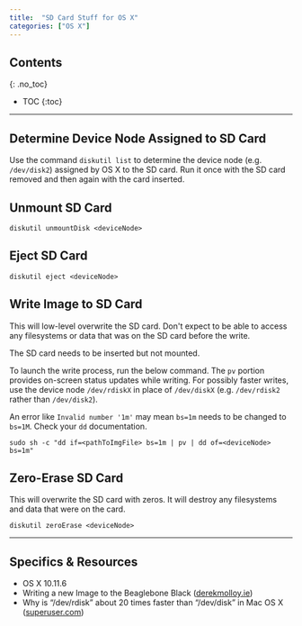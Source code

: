 ```yaml
---
title:  "SD Card Stuff for OS X"
categories: ["OS X"]
---
```


## Contents
{: .no_toc}
* TOC 
{:toc}
<hr/>

## Determine Device Node Assigned to SD Card

Use the command `diskutil list` to determine the device node (e.g. `/dev/disk2`) assigned by OS X to the SD card. Run it once with the SD card removed and then again with the card inserted.

## Unmount SD Card

```
diskutil unmountDisk <deviceNode>
```

## Eject SD Card

```
diskutil eject <deviceNode>
```

## Write Image to SD Card

This will low-level overwrite the SD card. Don't expect to be able to access any filesystems or data that was on the SD card before the write. 

The SD card needs to be inserted but not mounted. 

To launch the write process, run the below command. The `pv` portion provides on-screen status updates while writing. For possibly faster writes, use the device node `/dev/rdiskX` in place of `/dev/diskX` (e.g. `/dev/rdisk2` rather than `/dev/disk2`). 

An error like `Invalid number '1m'` may mean `bs=1m` needs to be changed to `bs=1M`. Check your `dd` documentation.

```
sudo sh -c "dd if=<pathToImgFile> bs=1m | pv | dd of=<deviceNode> bs=1m"
```

## Zero-Erase SD Card

This will overwrite the SD card with zeros. It will destroy any filesystems and data that were on the card.

```
diskutil zeroErase <deviceNode>
```

<hr/>

## Specifics & Resources

* OS X 10.11.6
* Writing a new Image to the Beaglebone Black ([derekmolloy.ie](http://derekmolloy.ie/write-a-new-image-to-the-beaglebone-black/))
* Why is “/dev/rdisk” about 20 times faster than “/dev/disk” in Mac OS X ([superuser.com](https://superuser.com/questions/631592/why-is-dev-rdisk-about-20-times-faster-than-dev-disk-in-mac-os-x))
